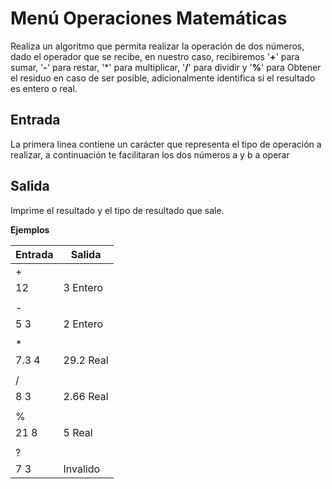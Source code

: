 # Menú Operaciones Matemáticas

Realiza un algoritmo que permita realizar la operación de dos números, dado el operador que se recibe, en nuestro caso, recibiremos '**+**' para sumar, '**-**' para restar, '*' para multiplicar, '**/**' para dividir y '**%**' para Obtener el residuo en caso de ser posible, adicionalmente identifica si el resultado es entero o real.

## Entrada

La primera linea contiene un carácter que representa el tipo de operación a realizar, a continuación te facilitaran los dos números a y b a operar

## Salida

Imprime el resultado y el tipo de resultado que sale.

**Ejemplos**

|Entrada| Salida |
|--|--|
| + |  |
| 12 | 3 Entero |
|  |  |
| - |  |
|  5 3| 2 Entero |
|  |  |
| * |  |
| 7.3 4 |29.2 Real  |
|  |  |
| / |  |
| 8 3 | 2.66 Real |
|  |  |
|%  |  |
|21 8  | 5 Real |
|  |  |
| ? |  |
|  7 3| Invalido |
